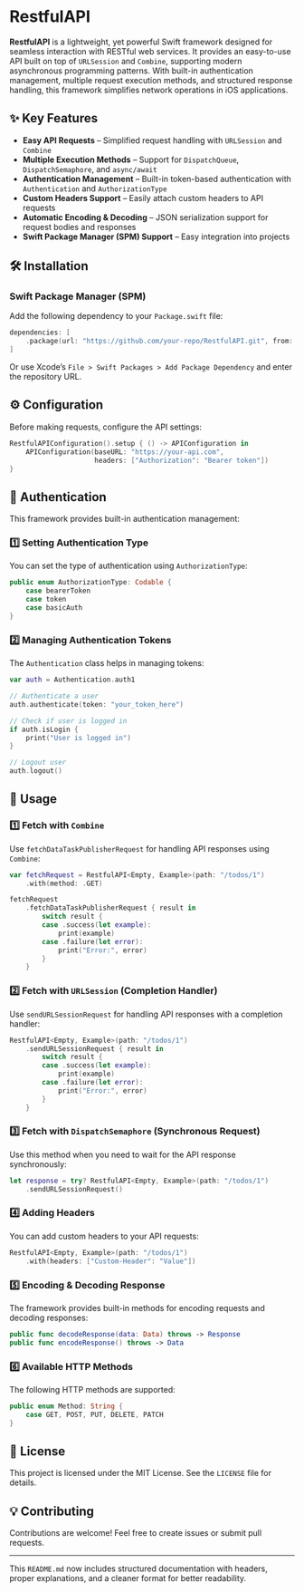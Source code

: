 # RestfulAPI

**RestfulAPI** is a lightweight, yet powerful Swift framework designed for seamless interaction with RESTful web services. It provides an easy-to-use API built on top of `URLSession` and `Combine`, supporting modern asynchronous programming patterns. With built-in authentication management, multiple request execution methods, and structured response handling, this framework simplifies network operations in iOS applications.

## ✨ Key Features
- **Easy API Requests** – Simplified request handling with `URLSession` and `Combine`
- **Multiple Execution Methods** – Support for `DispatchQueue`, `DispatchSemaphore`, and `async/await`
- **Authentication Management** – Built-in token-based authentication with `Authentication` and `AuthorizationType`
- **Custom Headers Support** – Easily attach custom headers to API requests
- **Automatic Encoding & Decoding** – JSON serialization support for request bodies and responses
- **Swift Package Manager (SPM) Support** – Easy integration into projects

## 🛠 Installation
### Swift Package Manager (SPM)
Add the following dependency to your `Package.swift` file:

```swift
dependencies: [
    .package(url: "https://github.com/your-repo/RestfulAPI.git", from: "1.0.0")
]
```

Or use Xcode’s `File > Swift Packages > Add Package Dependency` and enter the repository URL.

## ⚙️ Configuration
Before making requests, configure the API settings:

```swift
RestfulAPIConfiguration().setup { () -> APIConfiguration in
    APIConfiguration(baseURL: "https://your-api.com",
                     headers: ["Authorization": "Bearer token"])
}
```

## 🔐 Authentication
This framework provides built-in authentication management:

### 1️⃣ Setting Authentication Type
You can set the type of authentication using `AuthorizationType`:

```swift
public enum AuthorizationType: Codable {
    case bearerToken
    case token
    case basicAuth
}
```

### 2️⃣ Managing Authentication Tokens
The `Authentication` class helps in managing tokens:

```swift
var auth = Authentication.auth1

// Authenticate a user
auth.authenticate(token: "your_token_here")

// Check if user is logged in
if auth.isLogin {
    print("User is logged in")
}

// Logout user
auth.logout()
```

## 🚀 Usage

### 1️⃣ Fetch with `Combine`
Use `fetchDataTaskPublisherRequest` for handling API responses using `Combine`:

```swift
var fetchRequest = RestfulAPI<Empty, Example>(path: "/todos/1")
    .with(method: .GET)

fetchRequest
    .fetchDataTaskPublisherRequest { result in
        switch result {
        case .success(let example):
            print(example)
        case .failure(let error):
            print("Error:", error)
        }
    }
```

### 2️⃣ Fetch with `URLSession` (Completion Handler)
Use `sendURLSessionRequest` for handling API responses with a completion handler:

```swift
RestfulAPI<Empty, Example>(path: "/todos/1")
    .sendURLSessionRequest { result in
        switch result {
        case .success(let example):
            print(example)
        case .failure(let error):
            print("Error:", error)
        }
    }
```

### 3️⃣ Fetch with `DispatchSemaphore` (Synchronous Request)
Use this method when you need to wait for the API response synchronously:

```swift
let response = try? RestfulAPI<Empty, Example>(path: "/todos/1")
    .sendURLSessionRequest()
```

### 4️⃣ Adding Headers
You can add custom headers to your API requests:

```swift
RestfulAPI<Empty, Example>(path: "/todos/1")
    .with(headers: ["Custom-Header": "Value"])
```

### 5️⃣ Encoding & Decoding Response
The framework provides built-in methods for encoding requests and decoding responses:

```swift
public func decodeResponse(data: Data) throws -> Response
public func encodeResponse() throws -> Data
```

### 6️⃣ Available HTTP Methods
The following HTTP methods are supported:

```swift
public enum Method: String {
    case GET, POST, PUT, DELETE, PATCH
}
```

## 📝 License
This project is licensed under the MIT License. See the `LICENSE` file for details.

## 💡 Contributing
Contributions are welcome! Feel free to create issues or submit pull requests.

---

This `README.md` now includes structured documentation with headers, proper explanations, and a cleaner format for better readability.

